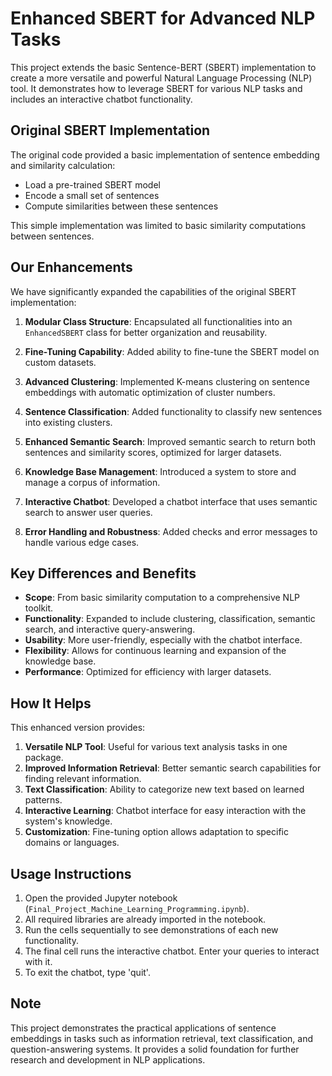 # Enhanced SBERT for Advanced NLP Tasks

This project extends the basic Sentence-BERT (SBERT) implementation to create a more versatile and powerful Natural Language Processing (NLP) tool. It demonstrates how to leverage SBERT for various NLP tasks and includes an interactive chatbot functionality.

## Original SBERT Implementation

The original code provided a basic implementation of sentence embedding and similarity calculation:

- Load a pre-trained SBERT model
- Encode a small set of sentences
- Compute similarities between these sentences

This simple implementation was limited to basic similarity computations between sentences.

## Our Enhancements

We have significantly expanded the capabilities of the original SBERT implementation:

1. **Modular Class Structure**: Encapsulated all functionalities into an `EnhancedSBERT` class for better organization and reusability.

2. **Fine-Tuning Capability**: Added ability to fine-tune the SBERT model on custom datasets.

3. **Advanced Clustering**: Implemented K-means clustering on sentence embeddings with automatic optimization of cluster numbers.

4. **Sentence Classification**: Added functionality to classify new sentences into existing clusters.

5. **Enhanced Semantic Search**: Improved semantic search to return both sentences and similarity scores, optimized for larger datasets.

6. **Knowledge Base Management**: Introduced a system to store and manage a corpus of information.

7. **Interactive Chatbot**: Developed a chatbot interface that uses semantic search to answer user queries.

8. **Error Handling and Robustness**: Added checks and error messages to handle various edge cases.

## Key Differences and Benefits

- **Scope**: From basic similarity computation to a comprehensive NLP toolkit.
- **Functionality**: Expanded to include clustering, classification, semantic search, and interactive query-answering.
- **Usability**: More user-friendly, especially with the chatbot interface.
- **Flexibility**: Allows for continuous learning and expansion of the knowledge base.
- **Performance**: Optimized for efficiency with larger datasets.

## How It Helps

This enhanced version provides:

1. **Versatile NLP Tool**: Useful for various text analysis tasks in one package.
2. **Improved Information Retrieval**: Better semantic search capabilities for finding relevant information.
3. **Text Classification**: Ability to categorize new text based on learned patterns.
4. **Interactive Learning**: Chatbot interface for easy interaction with the system's knowledge.
5. **Customization**: Fine-tuning option allows adaptation to specific domains or languages.

## Usage Instructions

1. Open the provided Jupyter notebook (`Final_Project_Machine_Learning_Programming.ipynb`).
2. All required libraries are already imported in the notebook.
3. Run the cells sequentially to see demonstrations of each new functionality.
4. The final cell runs the interactive chatbot. Enter your queries to interact with it.
5. To exit the chatbot, type 'quit'.

## Note

This project demonstrates the practical applications of sentence embeddings in tasks such as information retrieval, text classification, and question-answering systems. It provides a solid foundation for further research and development in NLP applications.
